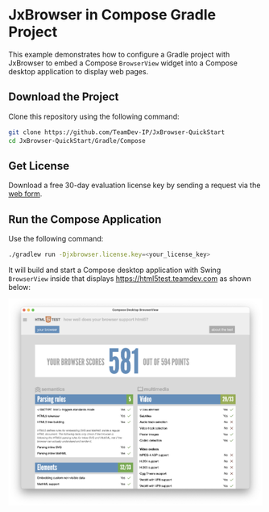 # JxBrowser in Compose Gradle Project

This example demonstrates how to configure a Gradle project with JxBrowser to embed a Compose `BrowserView` widget into a Compose desktop application to display web pages.

## Download the Project

Clone this repository using the following command:

 ```bash
 git clone https://github.com/TeamDev-IP/JxBrowser-QuickStart
 cd JxBrowser-QuickStart/Gradle/Compose
 ```

## Get License

Download a free 30-day evaluation license key by sending a request via the [web form](https://www.teamdev.com/jxbrowser#evaluate).

## Run the Compose Application

Use the following command:

```bash
./gradlew run -Djxbrowser.license.key=<your_license_key>
```

It will build and start a Compose desktop application with Swing `BrowserView` inside that displays https://html5test.teamdev.com as shown below: 

![Compose BrowserView](compose-browser-view.png)
